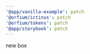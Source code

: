 ```yaml
---
'@app/vanilla-example': patch
'@orfium/ictinus': patch
'@orfium/tokens': patch
'@app/storybook': patch
---
```


new box

